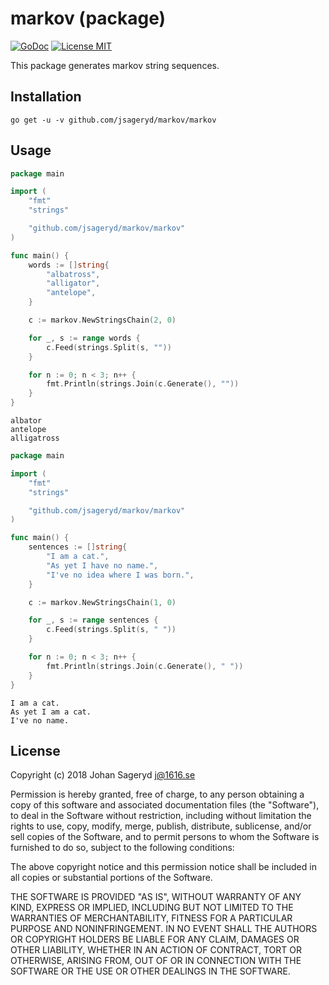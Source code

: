 # markov (package)

[![GoDoc](https://img.shields.io/badge/godoc-reference-blue.svg?style=flat)](https://godoc.org/github.com/jsageryd/markov/markov)
[![License MIT](https://img.shields.io/badge/license-MIT-lightgrey.svg?style=flat)](#)

This package generates markov string sequences.

## Installation
```
go get -u -v github.com/jsageryd/markov/markov
```

## Usage
```go
package main

import (
	"fmt"
	"strings"

	"github.com/jsageryd/markov/markov"
)

func main() {
	words := []string{
		"albatross",
		"alligator",
		"antelope",
	}

	c := markov.NewStringsChain(2, 0)

	for _, s := range words {
		c.Feed(strings.Split(s, ""))
	}

	for n := 0; n < 3; n++ {
		fmt.Println(strings.Join(c.Generate(), ""))
	}
}
```
```
albator
antelope
alligatross
```

```go
package main

import (
	"fmt"
	"strings"

	"github.com/jsageryd/markov/markov"
)

func main() {
	sentences := []string{
		"I am a cat.",
		"As yet I have no name.",
		"I've no idea where I was born.",
	}

	c := markov.NewStringsChain(1, 0)

	for _, s := range sentences {
		c.Feed(strings.Split(s, " "))
	}

	for n := 0; n < 3; n++ {
		fmt.Println(strings.Join(c.Generate(), " "))
	}
}
```
```
I am a cat.
As yet I am a cat.
I've no name.
```

## License
Copyright (c) 2018 Johan Sageryd <j@1616.se>

Permission is hereby granted, free of charge, to any person obtaining a copy of
this software and associated documentation files (the "Software"), to deal in
the Software without restriction, including without limitation the rights to
use, copy, modify, merge, publish, distribute, sublicense, and/or sell copies of
the Software, and to permit persons to whom the Software is furnished to do so,
subject to the following conditions:

The above copyright notice and this permission notice shall be included in all
copies or substantial portions of the Software.

THE SOFTWARE IS PROVIDED "AS IS", WITHOUT WARRANTY OF ANY KIND, EXPRESS OR
IMPLIED, INCLUDING BUT NOT LIMITED TO THE WARRANTIES OF MERCHANTABILITY, FITNESS
FOR A PARTICULAR PURPOSE AND NONINFRINGEMENT. IN NO EVENT SHALL THE AUTHORS OR
COPYRIGHT HOLDERS BE LIABLE FOR ANY CLAIM, DAMAGES OR OTHER LIABILITY, WHETHER
IN AN ACTION OF CONTRACT, TORT OR OTHERWISE, ARISING FROM, OUT OF OR IN
CONNECTION WITH THE SOFTWARE OR THE USE OR OTHER DEALINGS IN THE SOFTWARE.
